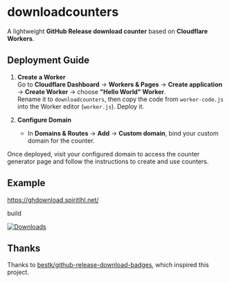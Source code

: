 # downloadcounters

A lightweight **GitHub Release download counter** based on **Cloudflare Workers**.

## Deployment Guide

1. **Create a Worker**  
   Go to **Cloudflare Dashboard** → **Workers & Pages** → **Create application** → **Create Worker** → choose **"Hello World" Worker**.  
   Rename it to `downloadcounters`, then copy the code from `worker-code.js` into the Worker editor (`worker.js`). Deploy it.

2. **Configure Domain**  
   - In **Domains & Routes** → **Add** → **Custom domain**, bind your custom domain for the counter.

Once deployed, visit your configured domain to access the counter generator page and follow the instructions to create and use counters.

## Example

https://ghdownload.spiritlhl.net/

build

[![Downloads](https://ghdownload.spiritlhl.net/oneclickvirt/downloadcounters?label=Downloads)](https://github.com/oneclickvirt/downloadcounters/releases)

## Thanks

Thanks to [bestk/github-release-download-badges](https://github.com/bestk/github-release-download-badges), which inspired this project.
